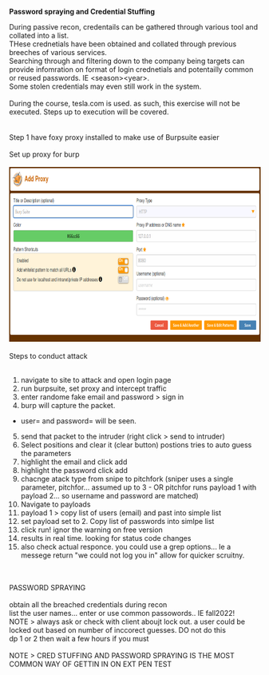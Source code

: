 **Password spraying and Credential Stuffing**

During passive recon, credentails can be gathered through various tool and collated into a list. <br/>
THese crednetials have been obtained and collated through previous breeches of various services.<br/>
Searching through and filtering down to the company being targets can provide infomration on format of login crednetials and potentailly common or reused passwords. IE &lt;season&gt;&lt;year&gt;.<br/>
Some stolen credentials may even still work in the system.<br/>
<br/>
During the course, tesla.com is used. as such, this exercise will not be executed. Steps up to execution will be covered.<br/>
<br/>
<br/>
Step 1 have foxy proxy installed to make use of Burpsuite easier<br/>
<br/>
Set up proxy for burp<br/>
<br/>
<img height="350" src="image.png" width="788"/><br/>
<br/>
Steps to conduct attack<br/>
<br/>
1. navigate to site to attack and open login page<br/>
2. run burpsuite, set proxy and intercept traffic<br/>
3. enter randome fake email and password &gt; sign in<br/>
4. burp will capture the packet.<br/>
- user= and password= will be seen.<br/>
5. send that packet to the intruder (right click &gt; send to intruder)<br/>
6. Select positions and clear it (clear button) postions tries to auto guess the parameters<br/>
7. highlight the email and click add<br/>
8. highlight the password click add<br/>
9. chacnge atack type from snipe to pitchfork (sniper uses a single parameter, pitchfor... assumed up to 3 - OR pitchfor runs payload 1 with payload 2... so username and password are matched)<br/>
10. Navigate to payloads<br/>
11. payload 1 &gt; copy list of users (email) and past into simple list<br/>
12. set payload set to 2. Copy list of passwords into simlpe list<br/>
13. click run! ignor the warning on free version<br/>
14. results in real time. looking for status code changes<br/>
15. also check actual responce. you could use a grep options... Ie a messege return &quot;we could not log you in&quot; allow for quicker scruitny.<br/>
<br/>
<br/>
PASSWORD SPRAYING<br/>
<br/>
obtain all the breached credentials during recon<br/>
list the user names... enter or use common passowords.. IE fall2022!<br/>
NOTE &gt; always ask or check with client aboujt lock out. a user could be locked out based on number of inccorect guesses. DO not do this<br/>
dp 1 or 2 then wait a few hours if you must<br/>
<br/>
NOTE &gt; CRED STUFFING AND PASSWORD SPRAYING IS THE MOST COMMON WAY OF GETTIN IN ON EXT PEN TEST
